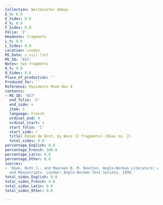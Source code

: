 ```yaml
---
Collection: Westminster Abbey
E_%: 0.0
E_Sides: 0.0
F_%: 0.0
F_Sides: 0.0
Folia: '2'
Headnote: fragments
L_%: 0.0
L_Sides: 0.0
Location: London
MS_Date: s.xiii (in)
MS_ID: '657'
Notes: two fragments
O_%: 0.0
O_Sides: 0.0
Place_of_production: ''
Produced_for: ''
Reference: Muniments Room Box 4
contents:
- MS_ID: '657'
  end_folio: '2'
  end_side: v
  item: 1
  language: French
  ordinal_end: 4
  ordinal_start: 1
  start_folio: '1'
  start_side: r
  title: Roman de Brut, by Wace (2 fragments) (Dean no. 2)
  total_sides: 4.0
percentage_English: 0.0
percentage_French: 100.0
percentage_Latin: 0.0
percentage_Other: 0.0
sources:
- 'Dean, Ruth J., and Maureen B. M. Boulton. Anglo-Norman Literature: A Guide to Texts
  and Manuscripts. London: Anglo-Norman Text Society, 1999.'
total_sides_English: 0.0
total_sides_French: 4.0
total_sides_Latin: 0.0
total_sides_Other: 0.0

---
```


